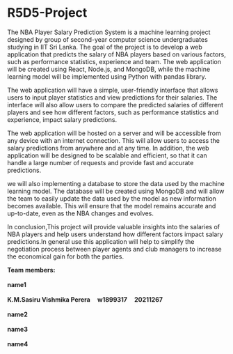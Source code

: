 # R5D5-Project

The NBA Player Salary Prediction System is a machine learning project designed by group of second-year computer science undergraduates studying in IIT Sri Lanka. The goal of the project is to develop a web application that predicts the salary of NBA players based on various factors, such as performance statistics, experience and team. The web application will be created using React, Node.js, and MongoDB, while the machine learning model will be implemented using Python with pandas library.

The web application will have a simple, user-friendly interface that allows users to input player statistics and view predictions for their salaries. The interface will also allow users to compare the predicted salaries of different players and see how different factors, such as performance statistics and experience, impact salary predictions.

The web application will be hosted on a server and will be accessible from any device with an internet connection. This will allow users to access the salary predictions from anywhere and at any time. In addition, the web application will be designed to be scalable and efficient, so that it can handle a large number of requests and provide fast and accurate predictions.

we will also implementing a database to store the data used by the machine learning model. The database will be created using MongoDB and will allow the team to easily update the data used by the model as new information becomes available. This will ensure that the model remains accurate and up-to-date, even as the NBA changes and evolves.

In conclusion,This project will provide valuable insights into the salaries of NBA players and help users understand how different factors impact salary predictions.In general use this application will help to simplify the negotiation process between player agents and club managers to increase the economical gain for both the parties.

<b>Team members:<b/><br/><br/>
      name1<br/><br/>
      K.M.Sasiru Vishmika Perera    &nbsp;&nbsp;&nbsp; w1899317  &nbsp;&nbsp;&nbsp; 20211267<br/><br/>
      name2<br/><br/>
      name3<br/><br/>
      name4<br/><br/>

